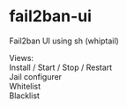 # fail2ban-ui
Fail2ban UI using sh (whiptail)

Views:  
Install / Start / Stop / Restart  
Jail configurer  
Whitelist  
Blacklist
